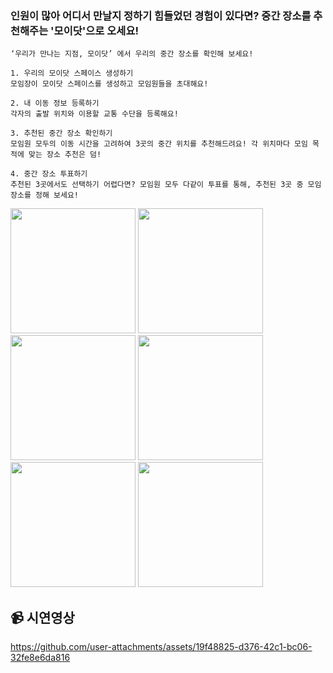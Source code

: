 ### 인원이 많아 어디서 만날지 정하기 힘들었던 경험이 있다면? 중간 장소를 추천해주는 '모이닷'으로 오세요!

```
‘우리가 만나는 지점, 모이닷’ 에서 우리의 중간 장소를 확인해 보세요!

1. 우리의 모이닷 스페이스 생성하기
모임장이 모이닷 스페이스를 생성하고 모임원들을 초대해요!

2. 내 이동 정보 등록하기
각자의 출발 위치와 이용할 교통 수단을 등록해요!

3. 추천된 중간 장소 확인하기
모임원 모두의 이동 시간을 고려하여 3곳의 중간 위치를 추천해드려요! 각 위치마다 모임 목적에 맞는 장소 추천은 덤!

4. 중간 장소 투표하기
추천된 3곳에서도 선택하기 어렵다면? 모임원 모두 다같이 투표를 통해, 추천된 3곳 중 모임 장소를 정해 보세요!
```

<img src="https://github.com/moidot/android/assets/62979643/722aa88e-959d-4198-971d-5051f113feb4.png" width="200"> <img src="https://github.com/moidot/android/assets/62979643/809a994c-e2dc-4bc4-999f-26dc6d86b6ec.png" width="200">
 <img src="https://github.com/moidot/android/assets/62979643/45d3d627-1ba5-40ed-9603-2a82ea81f668.png" width="200"> <img src="https://github.com/moidot/android/assets/62979643/4d9a4617-8cfe-4fa3-a655-b60df9944dd7.png" width="200"> <img src="https://github.com/moidot/android/assets/62979643/cd311948-268e-4395-9ff3-e29e21a0a8e1.png" width="200"> <img src="https://github.com/moidot/android/assets/62979643/08f906ca-f1ef-4773-bb24-0395f005ffaf.png" width="200">


## 📹 시연영상
https://github.com/user-attachments/assets/19f48825-d376-42c1-bc06-32fe8e6da816


